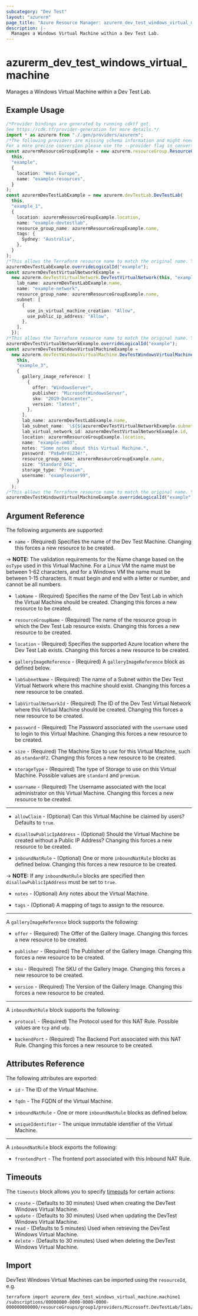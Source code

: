```yaml
---
subcategory: "Dev Test"
layout: "azurerm"
page_title: "Azure Resource Manager: azurerm_dev_test_windows_virtual_machine"
description: |-
  Manages a Windows Virtual Machine within a Dev Test Lab.
---
```


# azurerm\_dev\_test\_windows\_virtual\_machine

Manages a Windows Virtual Machine within a Dev Test Lab.

## Example Usage

```typescript
/*Provider bindings are generated by running cdktf get.
See https://cdk.tf/provider-generation for more details.*/
import * as azurerm from "./.gen/providers/azurerm";
/*The following providers are missing schema information and might need manual adjustments to synthesize correctly: azurerm.
For a more precise conversion please use the --provider flag in convert.*/
const azurermResourceGroupExample = new azurerm.resourceGroup.ResourceGroup(
  this,
  "example",
  {
    location: "West Europe",
    name: "example-resources",
  }
);
const azurermDevTestLabExample = new azurerm.devTestLab.DevTestLab(
  this,
  "example_1",
  {
    location: azurermResourceGroupExample.location,
    name: "example-devtestlab",
    resource_group_name: azurermResourceGroupExample.name,
    tags: {
      Sydney: "Australia",
    },
  }
);
/*This allows the Terraform resource name to match the original name. You can remove the call if you don't need them to match.*/
azurermDevTestLabExample.overrideLogicalId("example");
const azurermDevTestVirtualNetworkExample =
  new azurerm.devTestVirtualNetwork.DevTestVirtualNetwork(this, "example_2", {
    lab_name: azurermDevTestLabExample.name,
    name: "example-network",
    resource_group_name: azurermResourceGroupExample.name,
    subnet: [
      {
        use_in_virtual_machine_creation: "Allow",
        use_public_ip_address: "Allow",
      },
    ],
  });
/*This allows the Terraform resource name to match the original name. You can remove the call if you don't need them to match.*/
azurermDevTestVirtualNetworkExample.overrideLogicalId("example");
const azurermDevTestWindowsVirtualMachineExample =
  new azurerm.devTestWindowsVirtualMachine.DevTestWindowsVirtualMachine(
    this,
    "example_3",
    {
      gallery_image_reference: [
        {
          offer: "WindowsServer",
          publisher: "MicrosoftWindowsServer",
          sku: "2019-Datacenter",
          version: "latest",
        },
      ],
      lab_name: azurermDevTestLabExample.name,
      lab_subnet_name: `\${${azurermDevTestVirtualNetworkExample.subnet.fqn}[0].name}`,
      lab_virtual_network_id: azurermDevTestVirtualNetworkExample.id,
      location: azurermResourceGroupExample.location,
      name: "example-vm03",
      notes: "Some notes about this Virtual Machine.",
      password: "Pa$w0rd1234!",
      resource_group_name: azurermResourceGroupExample.name,
      size: "Standard_DS2",
      storage_type: "Premium",
      username: "exampleuser99",
    }
  );
/*This allows the Terraform resource name to match the original name. You can remove the call if you don't need them to match.*/
azurermDevTestWindowsVirtualMachineExample.overrideLogicalId("example");

```

## Argument Reference

The following arguments are supported:

* `name` - (Required) Specifies the name of the Dev Test Machine. Changing this forces a new resource to be created.

\-> **NOTE:** The validation requirements for the Name change based on the `osType` used in this Virtual Machine. For a Linux VM the name must be between 1-62 characters, and for a Windows VM the name must be between 1-15 characters. It must begin and end with a letter or number, and cannot be all numbers.

*   `labName` - (Required) Specifies the name of the Dev Test Lab in which the Virtual Machine should be created. Changing this forces a new resource to be created.

*   `resourceGroupName` - (Required) The name of the resource group in which the Dev Test Lab resource exists. Changing this forces a new resource to be created.

*   `location` - (Required) Specifies the supported Azure location where the Dev Test Lab exists. Changing this forces a new resource to be created.

*   `galleryImageReference` - (Required) A `galleryImageReference` block as defined below.

*   `labSubnetName` - (Required) The name of a Subnet within the Dev Test Virtual Network where this machine should exist. Changing this forces a new resource to be created.

*   `labVirtualNetworkId` - (Required) The ID of the Dev Test Virtual Network where this Virtual Machine should be created. Changing this forces a new resource to be created.

*   `password` - (Required) The Password associated with the `username` used to login to this Virtual Machine. Changing this forces a new resource to be created.

*   `size` - (Required) The Machine Size to use for this Virtual Machine, such as `standardF2`. Changing this forces a new resource to be created.

*   `storageType` - (Required) The type of Storage to use on this Virtual Machine. Possible values are `standard` and `premium`.

*   `username` - (Required) The Username associated with the local administrator on this Virtual Machine. Changing this forces a new resource to be created.

***

*   `allowClaim` - (Optional) Can this Virtual Machine be claimed by users? Defaults to `true`.

*   `disallowPublicIpAddress` - (Optional) Should the Virtual Machine be created without a Public IP Address? Changing this forces a new resource to be created.

*   `inboundNatRule` - (Optional) One or more `inboundNatRule` blocks as defined below. Changing this forces a new resource to be created.

\-> **NOTE:** If any `inboundNatRule` blocks are specified then `disallowPublicIpAddress` must be set to `true`.

*   `notes` - (Optional) Any notes about the Virtual Machine.

*   `tags` - (Optional) A mapping of tags to assign to the resource.

***

A `galleryImageReference` block supports the following:

*   `offer` - (Required) The Offer of the Gallery Image. Changing this forces a new resource to be created.

*   `publisher` - (Required) The Publisher of the Gallery Image. Changing this forces a new resource to be created.

*   `sku` - (Required) The SKU of the Gallery Image. Changing this forces a new resource to be created.

*   `version` - (Required) The Version of the Gallery Image. Changing this forces a new resource to be created.

***

A `inboundNatRule` block supports the following:

*   `protocol` - (Required) The Protocol used for this NAT Rule. Possible values are `tcp` and `udp`.

*   `backendPort` - (Required) The Backend Port associated with this NAT Rule. Changing this forces a new resource to be created.

## Attributes Reference

The following attributes are exported:

*   `id` - The ID of the Virtual Machine.

*   `fqdn` - The FQDN of the Virtual Machine.

*   `inboundNatRule` - One or more `inboundNatRule` blocks as defined below.

*   `uniqueIdentifier` - The unique immutable identifier of the Virtual Machine.

***

A `inboundNatRule` block exports the following:

* `frontendPort` - The frontend port associated with this Inbound NAT Rule.

## Timeouts

The `timeouts` block allows you to specify [timeouts](https://www.terraform.io/language/resources/syntax#operation-timeouts) for certain actions:

* `create` - (Defaults to 30 minutes) Used when creating the DevTest Windows Virtual Machine.
* `update` - (Defaults to 30 minutes) Used when updating the DevTest Windows Virtual Machine.
* `read` - (Defaults to 5 minutes) Used when retrieving the DevTest Windows Virtual Machine.
* `delete` - (Defaults to 30 minutes) Used when deleting the DevTest Windows Virtual Machine.

## Import

DevTest Windows Virtual Machines can be imported using the `resourceId`, e.g.

```shell
terraform import azurerm_dev_test_windows_virtual_machine.machine1 /subscriptions/00000000-0000-0000-0000-000000000000/resourceGroups/group1/providers/Microsoft.DevTestLab/labs/lab1/virtualMachines/machine1
```
